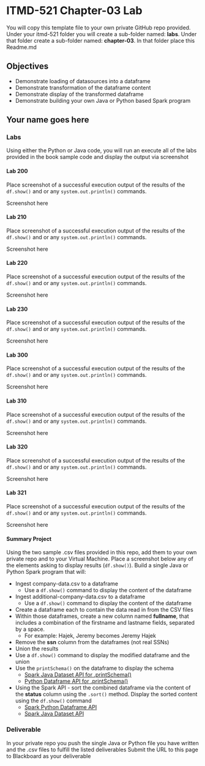 # ITMD-521 Chapter-03 Lab

You will copy this template file to your own private GitHub repo provided.  Under your itmd-521 folder you will create a sub-folder named: **labs**.  Under that folder create a sub-folder named: **chapter-03**.  In that folder place this Readme.md

## Objectives

- Demonstrate loading of datasources into a dataframe
- Demonstrate transformation of the dataframe content
- Demonstrate display of the transformed dataframe
- Demonstrate building your own Java or Python based Spark program

## Your name goes here

### Labs

Using either the Python or Java code, you will run an execute all of the labs provided in the book sample code and display the output via screenshot

#### Lab 200

Place screenshot of a successful execution output of the results of the `df.show()` and or any `system.out.println()` commands.

Screenshot here

#### Lab 210

Place screenshot of a successful execution output of the results of the `df.show()` and or any `system.out.println()` commands.

Screenshot here

#### Lab 220

Place screenshot of a successful execution output of the results of the `df.show()` and or any `system.out.println()` commands.

Screenshot here

#### Lab 230

Place screenshot of a successful execution output of the results of the `df.show()` and or any `system.out.println()` commands.

Screenshot here

#### Lab 300

Place screenshot of a successful execution output of the results of the `df.show()` and or any `system.out.println()` commands.

Screenshot here

#### Lab 310

Place screenshot of a successful execution output of the results of the `df.show()` and or any `system.out.println()` commands.

Screenshot here

#### Lab 320

Place screenshot of a successful execution output of the results of the `df.show()` and or any `system.out.println()` commands.

Screenshot here

#### Lab 321

Place screenshot of a successful execution output of the results of the `df.show()` and or any `system.out.println()` commands.

Screenshot here

#### Summary Project

Using the two sample .csv files provided in this repo, add them to your own private repo and to your Virtual Machine.  Place a screenshot below any of the elements asking to display results (`df.show()`). Build a single Java or Python Spark program that will:

- Ingest company-data.csv to a dataframe
  - Use a `df.show()` command to display the content of the dataframe
- Ingest additional-company-data.csv to a dataframe
  - Use a `df.show()` command to display the content of the dataframe
- Create a dataframe each to contain the data read in from the CSV files
- Within those dataframes, create a new column named **fullname**, that includes a combination of the firstname and lastname fields, separated by a space.  
  - For example: Hajek, Jeremy becomes Jeremy Hajek
- Remove the **ssn** column from the dataframes (not real SSNs)
- Union the results
- Use a `df.show()` command to display the modified dataframe and the union
- Use the `printSchema()` on the dataframe to display the schema
  - [Spark Java Dataset API for .printSchema()](https://spark.apache.org/docs/latest/api/java/org/apache/spark/sql/Dataset.html#printSchema-- "Spark Java API for printSchema")
  - [Python Dataframe API for .printSchema()](https://spark.apache.org/docs/latest/api/python/pyspark.sql.html?highlight=printschema#pyspark.sql.DataFrame.printSchema "Python Spark API for printSchema")
- Using the Spark API - sort the combined dataframe via the content of the **status** column using the `.sort()` method. Display the sorted content using the `df.show()` command
  - [Spark Python Dataframe API](https://spark.apache.org/docs/latest/api/python/pyspark.sql.html?highlight=printschema#pyspark.sql.DataFrame "Spark Dataframe API webpage")
  - [Spark Java Dataset API](https://spark.apache.org/docs/latest/api/java/org/apache/spark/sql/Dataset.html "Spark Dataset API webpage")

### Deliverable

In your private repo you push the single Java or Python file you have written and the .csv files to fulfill the listed deliverables
Submit the URL to this page to Blackboard as your deliverable
